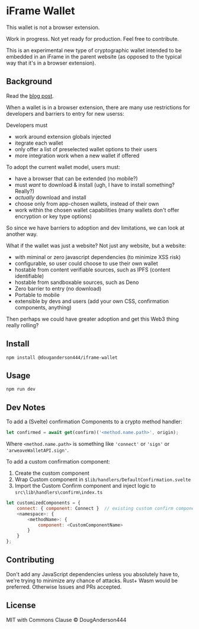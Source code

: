 # iFrame Wallet

This wallet is not a browser extension.

Work in progress. Not yet ready for production. Feel free to contribute.

This is an experimental new type of cryptographic wallet intended to be embedded in an iFrame in the parent website (as opposed to the typical way that it's in a browser extension).

## Background

Read the [blog post](https://medium.com/peerpiper/peerpiper-introducing-a-next-gen-web3-keychain-storage-scheme-a06507725a5d).

When a wallet is in a browser extension, there are many use restrictions for developers and barriers to entry for new userss:

Developers must

- work around extension globals injected
- itegrate each wallet
- only offer a list of preselected wallet options to their users
- more integration work when a new wallet if offered

To adopt the current wallet model, users must:

- have a browser that can be extended (no mobile?)
- must _want_ to download & install (ugh, I have to install something? Really?)
- _actually_ download and install
- choose only from app-chosen wallets, instead of their own
- work within the chosen wallet capabilities (many wallets don't offer encryption or key type options)

So since we have barriers to adoption and dev limitations, we can look at another way.

What if the wallet was just a website? Not just any website, but a website:

- with miminal or zero javascript dependencies (to minimize XSS risk)
- configurable, so user could choose to use their own wallet
- hostable from content verifiable sources, such as IPFS (content identifiable)
- hostable from sandboxable sources, such as Deno
- Zero barrier to entry (no download)
- Portable to mobile
- extensible by devs and users (add your own CSS, confirmation components, anything)

Then perhaps we could have greater adoption and get this Web3 thing really rolling?

## Install

```
npm install @douganderson444/iframe-wallet
```

## Usage

```
npm run dev
```

## Dev Notes

To add a (Svelte) confirmation Components to a crypto method handler:

```js
let confirmed = await get(confirm)('<method.name.path>', origin);
```

Where `<method.name.path>` is something like `'connect'` or `'sign'` or `'arweaveWalletAPI.sign'`.

To add a custom confirmation component:

1. Create the custom component
2. Wrap Custom component in `$lib/handlers/DefaultConfirmation.svelte`
3. Import the Custom Confirm component and inject logic to `src\lib\handlers\confirm\index.ts`

```js
let customizedComponents = {
	connect: { component: Connect }  // existing custom confirm component
	<namespace>: {
		<methodName>: {
			component: <CustomComponentName>
		}
	}
};
```

## Contributing

Don't add any JavaScript dependencies unless you absolutely have to, we're trying to minimize any chance of attacks. Rust+ Wasm would be preferred. Otherwise Issues and PRs accepted.

## License

MIT with Commons Clause © DougAnderson444
